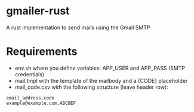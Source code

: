 # gmailer-rust
A rust implementation to send mails using the Gmail SMTP

# Requirements

- env.sh where you define variables: APP_USER and APP_PASS (SMTP credentials)
- mail.tmpl with the template of the mailbody and a {CODE} placeholder
- mail_code.csv with the following structure (leave header row):
```
email_address,code
example@example.com,ABCDEF
```